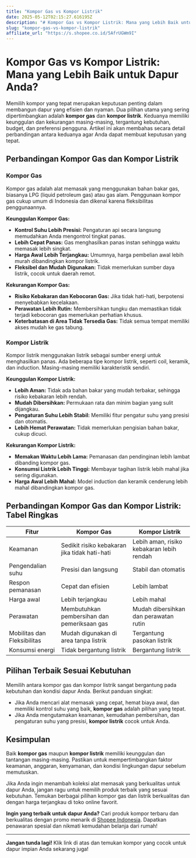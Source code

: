 ```yaml
---
title: "Kompor Gas vs Kompor Listrik"
date: 2025-05-12T02:15:27.616195Z
description: "# Kompor Gas vs Kompor Listrik: Mana yang Lebih Baik untuk Dapur Anda?..."
slug: "kompor-gas-vs-kompor-listrik"
affiliate_url: "https://s.shopee.co.id/5AfrUGWm9I"
---
```

# Kompor Gas vs Kompor Listrik: Mana yang Lebih Baik untuk Dapur Anda?

Memilih kompor yang tepat merupakan keputusan penting dalam membangun dapur yang efisien dan nyaman. Dua pilihan utama yang sering dipertimbangkan adalah **kompor gas** dan **kompor listrik**. Keduanya memiliki keunggulan dan kekurangan masing-masing, tergantung kebutuhan, budget, dan preferensi pengguna. Artikel ini akan membahas secara detail perbandingan antara keduanya agar Anda dapat membuat keputusan yang tepat.

## Perbandingan Kompor Gas dan Kompor Listrik

### Kompor Gas

Kompor gas adalah alat memasak yang menggunakan bahan bakar gas, biasanya LPG (liquid petroleum gas) atau gas alam. Penggunaan kompor gas cukup umum di Indonesia dan dikenal karena fleksibilitas penggunaannya.

**Keunggulan Kompor Gas:**
- **Kontrol Suhu Lebih Presisi:** Pengaturan api secara langsung memudahkan Anda mengontrol tingkat panas.
- **Lebih Cepat Panas:** Gas menghasilkan panas instan sehingga waktu memasak lebih singkat.
- **Harga Awal Lebih Terjangkau:** Umumnya, harga pembelian awal lebih murah dibandingkan kompor listrik.
- **Fleksibel dan Mudah Digunakan:** Tidak memerlukan sumber daya listrik, cocok untuk daerah remot.

**Kekurangan Kompor Gas:**
- **Risiko Kebakaran dan Kebocoran Gas:** Jika tidak hati-hati, berpotensi menyebabkan kecelakaan.
- **Perawatan Lebih Rutin:** Membersihkan tungku dan memastikan tidak terjadi kebocoran gas memerlukan perhatian khusus.
- **Keterbatasan di Area Tidak Tersedia Gas:** Tidak semua tempat memiliki akses mudah ke gas tabung.

### Kompor Listrik

Kompor listrik menggunakan listrik sebagai sumber energi untuk menghasilkan panas. Ada beberapa tipe kompor listrik, seperti coil, keramik, dan induction. Masing-masing memiliki karakteristik sendiri.

**Keunggulan Kompor Listrik:**
- **Lebih Aman:** Tidak ada bahan bakar yang mudah terbakar, sehingga risiko kebakaran lebih rendah.
- **Mudah Dibersihkan:** Permukaan rata dan minim bagian yang sulit dijangkau.
- **Pengaturan Suhu Lebih Stabil:** Memiliki fitur pengatur suhu yang presisi dan otomatis.
- **Lebih Hemat Perawatan:** Tidak memerlukan pengisian bahan bakar, cukup dicuci.

**Kekurangan Kompor Listrik:**
- **Memakan Waktu Lebih Lama:** Pemanasan dan pendinginan lebih lambat dibanding kompor gas.
- **Konsumsi Listrik Lebih Tinggi:** Membayar tagihan listrik lebih mahal jika sering digunakan.
- **Harga Awal Lebih Mahal:** Model induction dan keramik cenderung lebih mahal dibandingkan kompor gas.

## Perbandingan Kompor Gas dan Kompor Listrik: Tabel Ringkas

| Fitur                     | Kompor Gas                          | Kompor Listrik                     |
|---------------------------|-------------------------------------|-----------------------------------|
| Keamanan                  | Sedikit risiko kebakaran jika tidak hati-hati | Lebih aman, risiko kebakaran lebih rendah |
| Pengendalian suhu          | Presisi dan langsung               | Stabil dan otomatis              |
| Respon pemanasan          | Cepat dan efisien                  | Lebih lambat                    |
| Harga awal                | Lebih terjangkau                   | Lebih mahal                     |
| Perawatan                 | Membutuhkan pembersihan dan pemeriksaan gas | Mudah dibersihkan dan perawatan rutin |
| Mobilitas dan Fleksibilitas | Mudah digunakan di area tanpa listrik | Tergantung pasokan listrik      |
| Konsumsi energi           | Tidak bergantung listrik           | Bergantung listrik              |

## Pilihan Terbaik Sesuai Kebutuhan

Memilih antara kompor gas dan kompor listrik sangat bergantung pada kebutuhan dan kondisi dapur Anda. Berikut panduan singkat:

- Jika Anda mencari alat memasak yang cepat, hemat biaya awal, dan memiliki kontrol suhu yang baik, **kompor gas** adalah pilihan yang tepat.
- Jika Anda mengutamakan keamanan, kemudahan pembersihan, dan pengaturan suhu yang presisi, **kompor listrik** cocok untuk Anda.

## Kesimpulan

Baik **kompor gas** maupun **kompor listrik** memiliki keunggulan dan tantangan masing-masing. Pastikan untuk mempertimbangkan faktor keamanan, anggaran, kenyamanan, dan kondisi lingkungan dapur sebelum memutuskan.

Jika Anda ingin menambah koleksi alat memasak yang berkualitas untuk dapur Anda, jangan ragu untuk memilih produk terbaik yang sesuai kebutuhan. Temukan berbagai pilihan kompor gas dan listrik berkualitas dan dengan harga terjangkau di toko online favorit.

**Ingin yang terbaik untuk dapur Anda?** Cari produk kompor terbaru dan berkualitas dengan promo menarik di [Shopee Indonesia](https://s.shopee.co.id/5AfrUGWm9I). Dapatkan penawaran spesial dan nikmati kemudahan belanja dari rumah!

---

**Jangan tunda lagi!** Klik link di atas dan temukan kompor yang cocok untuk dapur impian Anda sekarang juga!